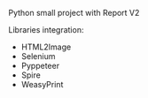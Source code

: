 Python small project with Report V2

Libraries integration:

- HTML2Image
- Selenium
- Pyppeteer
- Spire
- WeasyPrint

